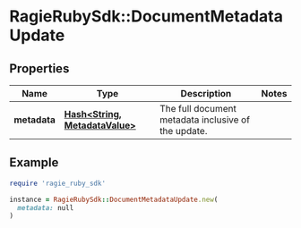 # RagieRubySdk::DocumentMetadataUpdate

## Properties

| Name | Type | Description | Notes |
| ---- | ---- | ----------- | ----- |
| **metadata** | [**Hash&lt;String, MetadataValue&gt;**](MetadataValue.md) | The full document metadata inclusive of the update. |  |

## Example

```ruby
require 'ragie_ruby_sdk'

instance = RagieRubySdk::DocumentMetadataUpdate.new(
  metadata: null
)
```

